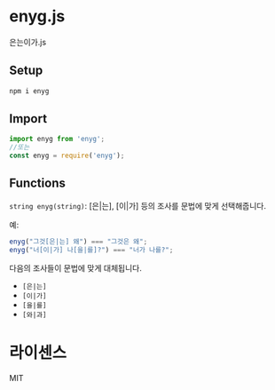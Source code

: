 # enyg.js
은는이가.js

## Setup
```bash
npm i enyg
```

## Import
```javascript
import enyg from 'enyg';
//또는
const enyg = require('enyg');
```

## Functions
`string enyg(string)`: \[은|는\], \[이|가\] 등의 조사를 문법에 맞게 선택해줍니다.

  예:
  ```javascript
  enyg("그것[은|는] 왜") === "그것은 왜";
  enyg("너[이|가] 나[을|를]?") === "너가 나를?";
  ```

  다음의 조사들이 문법에 맞게 대체됩니다.
  - `[은|는]`
  - `[이|가]`
  - `[을|를]`
  - `[와|과]`

# 라이센스
MIT
